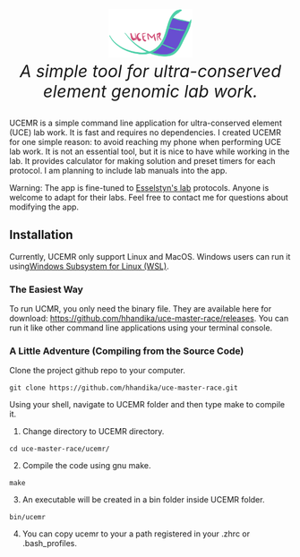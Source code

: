 <p align='center' style='font-size:30px;'>
<img src='static/ucmr-logo.png' width='150'>
<br>
<i>A simple tool for ultra-conserved element genomic lab work.</i>
</br>
</p>

UCEMR is a simple command line application for ultra-conserved element (UCE) lab work. It is fast and requires no dependencies. I created UCEMR for one simple reason: to avoid reaching my phone when performing UCE lab work. It is not an essential tool, but it is nice to have while working in the lab. It provides calculator for making solution and preset timers for each protocol. I am planning to include lab manuals into the app. 

Warning: The app is fine-tuned to <a href= 'https://esselstyn.github.io/'>Esselstyn's lab</a> protocols. Anyone is welcome to adapt for their labs. Feel free to contact me for questions about modifying the app.

## Installation
Currently, UCEMR only support Linux and MacOS. Windows users can run it using<a href= 'https://docs.microsoft.com/en-us/windows/wsl/install-win10'>Windows Subsystem for Linux (WSL)</a>. 

### The Easiest Way
To run UCMR, you only need the binary file. They are available here for download: https://github.com/hhandika/uce-master-race/releases. You can run it like other command line applications using your terminal console. 

### A Little Adventure (Compiling from the Source Code)

Clone the project github repo to your computer.

```
git clone https://github.com/hhandika/uce-master-race.git
```

Using your shell, navigate to UCEMR folder and then type make to compile it.

1. Change directory to UCEMR directory.

```
cd uce-master-race/ucemr/
```
2. Compile the code using gnu make.

```
make
```
3. An executable will be created in a bin folder inside UCEMR folder.
```
bin/ucemr
```
4. You can copy ucemr to your a path registered in your .zhrc or .bash_profiles.

